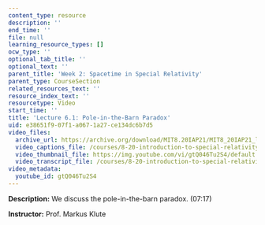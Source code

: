 ```yaml
---
content_type: resource
description: ''
end_time: ''
file: null
learning_resource_types: []
ocw_type: ''
optional_tab_title: ''
optional_text: ''
parent_title: 'Week 2: Spacetime in Special Relativity'
parent_type: CourseSection
related_resources_text: ''
resource_index_text: ''
resourcetype: Video
start_time: ''
title: 'Lecture 6.1: Pole-in-the-Barn Paradox'
uid: e38651f9-07f1-a067-1a27-ce134dc6b7d5
video_files:
  archive_url: https://archive.org/download/MIT8.20IAP21/MIT8_20IAP21_lec06-1_300k.mp4
  video_captions_file: /courses/8-20-introduction-to-special-relativity-january-iap-2021/15daddfb979e5f43a97edc5fdd8f0124_gtQ046Tu2S4.vtt
  video_thumbnail_file: https://img.youtube.com/vi/gtQ046Tu2S4/default.jpg
  video_transcript_file: /courses/8-20-introduction-to-special-relativity-january-iap-2021/79cbb761a407c65c9fd91b35183e456f_gtQ046Tu2S4.pdf
video_metadata:
  youtube_id: gtQ046Tu2S4
---
```


**Description:** We discuss the pole-in-the-barn paradox. (07:17)

**Instructor:** Prof. Markus Klute



